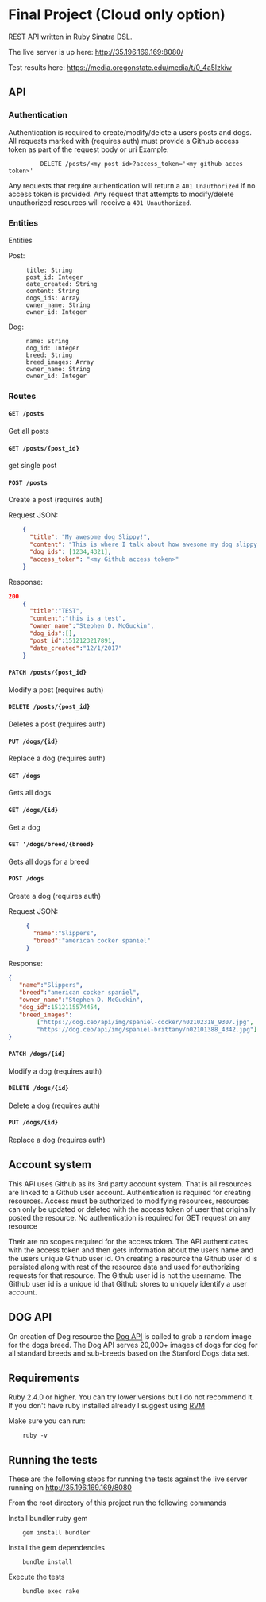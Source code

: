 # Final Project (Cloud only option)
REST API written in Ruby Sinatra DSL.
 
 
 The live server is up here:    http://35.196.169.169:8080/ 
 
 Test results here:   https://media.oregonstate.edu/media/t/0_4a5lzkiw
 
 
 ## API
 
 ### Authentication
 Authentication is required to create/modify/delete a users posts and dogs.
 All requests marked with (requires auth) must provide a Github access token as part of the request body or uri
 Example: 
             
             DELETE /posts/<my post id>?access_token='<my github acces token>'
             
 Any requests that require authentication will return a `401 Unauthorized` if no access token is provided.
 Any request that attempts to modify/delete unauthorized resources will receive a `401 Unauthorized`. 
             
 ### Entities
 Entities
    
Post:
         
         title: String
         post_id: Integer
         date_created: String
         content: String
         dogs_ids: Array
         owner_name: String
         owner_id: Integer
   
    
Dog:
        
         name: String
         dog_id: Integer
         breed: String
         breed_images: Array
         owner_name: String
         owner_id: Integer
         
 ### Routes
 
 #### `GET /posts`
 
 Get all posts 
 
 #### `GET /posts/{post_id}` 
 
 get single post
           
 #### `POST /posts`
 
 Create a post (requires auth)
 
 Request JSON: 

```json
    { 
      "title": "My awesome dog Slippy!",
      "content": "This is where I talk about how awesome my dog slippy is", 
      "dog_ids": [1234,4321],
      "access_token": "<my Github access token>"
    }
```
    
 Response:
 
 ```json
 200
     {
       "title":"TEST",
       "content":"this is a test",
       "owner_name":"Stephen D. McGuckin",
       "dog_ids":[],
       "post_id":1512123217891,
       "date_created":"12/1/2017"
     }
 ```
  
 #### `PATCH /posts/{post_id}`
 Modify a post  (requires auth)
 
 #### `DELETE /posts/{post_id}`
 Deletes a post (requires auth) 
 
  #### `PUT /dogs/{id}`
  Replace a dog (requires auth) 
 
 #### `GET /dogs`
 Gets all dogs
 
 #### `GET /dogs/{id}`
 Get a dog
 
 #### `GET '/dogs/breed/{breed}`
 Gets all dogs for a breed
 
 #### `POST /dogs`  
 
 Create a dog (requires auth) 
    
 Request JSON: 
 ```json
      {
        "name":"Slippers",
        "breed":"american cocker spaniel"
      } 
 ```    
 Response:
 ```json
 {
    "name":"Slippers",
    "breed":"american cocker spaniel",
    "owner_name":"Stephen D. McGuckin",
    "dog_id":1512115574454,
    "breed_images":
         ["https://dog.ceo/api/img/spaniel-cocker/n02102318_9307.jpg",
         "https://dog.ceo/api/img/spaniel-brittany/n02101388_4342.jpg"]
 }
 ```
 
 #### `PATCH /dogs/{id}`
 Modify a dog (requires auth)
         
 #### `DELETE /dogs/{id}` 
 Delete a dog (requires auth)
 
 #### `PUT /dogs/{id}`
 Replace a dog (requires auth) 

    
## Account system
This API uses Github as its 3rd party account system. That is all resources are linked to a Github user account. 
Authentication is required for creating resources.
Access must be authorized to modifying resources, resources can only be updated or deleted with the access token of
user that originally posted the resource. 
No authentication is required for GET request on any resource

Their are no scopes required for the access token. The API authenticates with the access token and then gets 
information about the users name and the users unique Github user id. On creating a resource the Github user id is 
persisted along with rest of the resource data and used for authorizing requests for that resource. The Github user id is not the username. The Github user id
is a unique id that Github stores to uniquely identify a user account.

## DOG API

On creation of Dog resource the [Dog API](https://dog.ceo/dog-api/about.php) is called to grab a random image for the
 dogs breed. The Dog API serves 20,000+ images of dogs for dog for all standard breeds and sub-breeds based on the Stanford Dogs 
data set. 


## Requirements

Ruby 2.4.0 or higher. You can try lower versions but I do not recommend it. If you don't have ruby installed already
I suggest using [RVM](https://rvm.io/rvm/install)

Make sure you can run:

        ruby -v

## Running the tests

These are the following steps for running the tests against the live server running on http://35.196.169.169/8080

From the root directory of this project run the following commands

Install bundler ruby gem
        
        gem install bundler
        
Install the gem dependencies

        bundle install
        
Execute the tests

        bundle exec rake

